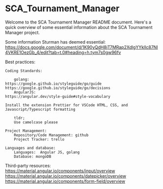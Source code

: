 # SCA_Tournament_Manager

Welcome to the SCA Tournament Manager README document. Here's a quick overview of some essential
information about the SCA Tournament Manager project.

Some information Sturman has deemed essential:
https://docs.google.com/document/d/1K90yQdH8jT7MRap2XdlgYYklIc87Nl4VKRE1OezGb_4/edit?tab=t.0#heading=h.tym7s0gw96fv

Best practices:

    Coding Standards:
    
        golang:
    https://google.github.io/styleguide/go/guide
    https://google.github.io/styleguide/go/decisions
        AngularJS:
    https://angular.dev/style-guide#style-vocabulary

    Install the extension Prettier for VSCode HTML, CSS, and Javascript/Typescript formatting

        tldr;
        Use camelcase please

    Project Management:
        Repository/Code Management: github
        Project Tracker: trello
    
    Languages and database:
        Languages:  Angular JS, golang
        Database: mongoDB

Third-party resources:
    https://material.angular.io/components/input/overview
    https://material.angular.io/components/datepicker/overview
    https://material.angular.io/components/form-field/overview